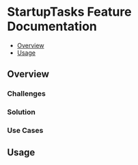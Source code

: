 # StartupTasks Feature Documentation

<!-- TOC -->

* [Overview](#overview)
* [Usage](#usage)

<!-- TOC -->

## Overview

### Challenges

### Solution

### Use Cases

## Usage